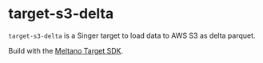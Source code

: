 # target-s3-delta

`target-s3-delta` is a Singer target to load data to AWS S3 as delta parquet.

Build with the [Meltano Target SDK](https://sdk.meltano.com).
